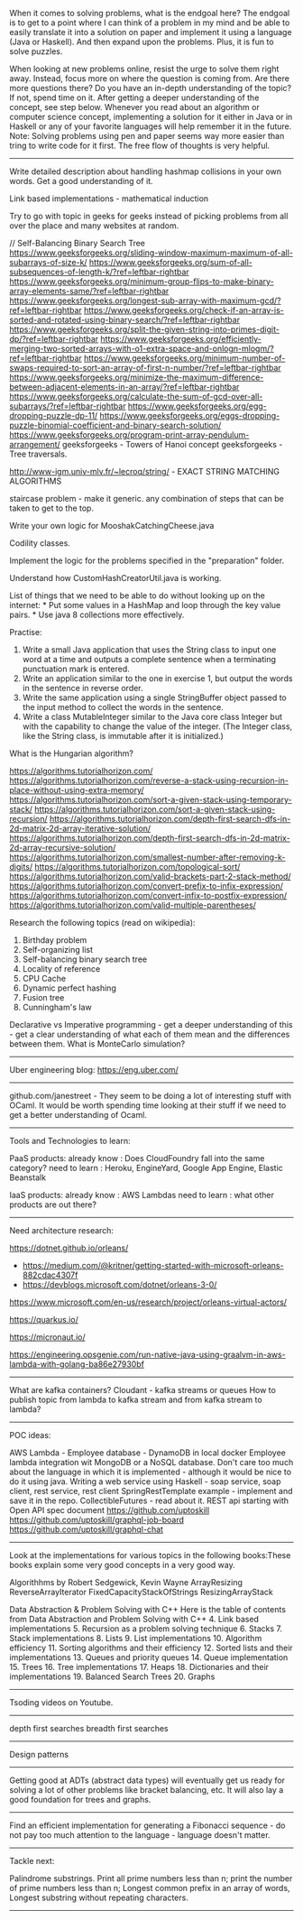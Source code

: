 When it comes to solving problems, what is the endgoal here? 
The endgoal is to get to a point where I can think of a problem in my mind and be able to easily translate it into a solution on paper and implement it using a language (Java or Haskell). And then expand upon the problems. Plus, it is fun to solve puzzles.

When looking at new problems online, resist the urge to solve them right away. Instead, focus more on where the question is coming from. Are there more questions there? Do you have an in-depth understanding of the topic? If not, spend time on it. 
After getting a deeper understanding of the concept, see step below.
Whenever you read about an algorithm or computer science concept, implementing a solution for it either in Java or in Haskell or any of your favorite languages will help remember it in the future.
Note: Solving problems using pen and paper seems way more easier than tring to write code for it first. The free flow of thoughts is very helpful.

----------------------

Write detailed description about handling hashmap collisions in your own words. Get a good understanding of it.

Link based implementations - mathematical induction

Try to go with topic in geeks for geeks instead of picking problems from all over the place and many websites at random.

// Self-Balancing Binary Search Tree
https://www.geeksforgeeks.org/sliding-window-maximum-maximum-of-all-subarrays-of-size-k/
https://www.geeksforgeeks.org/sum-of-all-subsequences-of-length-k/?ref=leftbar-rightbar
https://www.geeksforgeeks.org/minimum-group-flips-to-make-binary-array-elements-same/?ref=leftbar-rightbar
https://www.geeksforgeeks.org/longest-sub-array-with-maximum-gcd/?ref=leftbar-rightbar
https://www.geeksforgeeks.org/check-if-an-array-is-sorted-and-rotated-using-binary-search/?ref=leftbar-rightbar
https://www.geeksforgeeks.org/split-the-given-string-into-primes-digit-dp/?ref=leftbar-rightbar
https://www.geeksforgeeks.org/efficiently-merging-two-sorted-arrays-with-o1-extra-space-and-onlogn-mlogm/?ref=leftbar-rightbar
https://www.geeksforgeeks.org/minimum-number-of-swaps-required-to-sort-an-array-of-first-n-number/?ref=leftbar-rightbar
https://www.geeksforgeeks.org/minimize-the-maximum-difference-between-adjacent-elements-in-an-array/?ref=leftbar-rightbar
https://www.geeksforgeeks.org/calculate-the-sum-of-gcd-over-all-subarrays/?ref=leftbar-rightbar
https://www.geeksforgeeks.org/egg-dropping-puzzle-dp-11/
https://www.geeksforgeeks.org/eggs-dropping-puzzle-binomial-coefficient-and-binary-search-solution/
https://www.geeksforgeeks.org/program-print-array-pendulum-arrangement/
geeksforgeeks - Towers of Hanoi concept
geeksforgeeks - Tree traversals.

http://www-igm.univ-mlv.fr/~lecroq/string/ - EXACT STRING MATCHING ALGORITHMS

staircase problem - make it generic. any combination of steps that can be taken to get to the top.

Write your own logic for MooshakCatchingCheese.java

Codility classes.

Implement the logic for the problems specified in the "preparation" folder.

Understand how CustomHashCreatorUtil.java is working.

List of things that we need to be able to do without looking up on the internet:
	* Put some values in a HashMap and loop through the key value pairs.
	* Use java 8 collections more effectively.
	
Practise:
1. Write a small Java application that uses the String class to input one word at a time and
outputs a complete sentence when a terminating punctuation mark is entered.
2. Write an application similar to the one in exercise 1, but output the words in the sentence in
reverse order.
3. Write the same application using a single StringBuffer object passed to the input
method to collect the words in the sentence.
4. Write a class MutableInteger similar to the Java core class Integer but with the
capability to change the value of the integer. (The Integer class, like the String class, is
immutable after it is initialized.)

What is the Hungarian algorithm?

https://algorithms.tutorialhorizon.com/
https://algorithms.tutorialhorizon.com/reverse-a-stack-using-recursion-in-place-without-using-extra-memory/
https://algorithms.tutorialhorizon.com/sort-a-given-stack-using-temporary-stack/
https://algorithms.tutorialhorizon.com/sort-a-given-stack-using-recursion/
https://algorithms.tutorialhorizon.com/depth-first-search-dfs-in-2d-matrix-2d-array-iterative-solution/
https://algorithms.tutorialhorizon.com/depth-first-search-dfs-in-2d-matrix-2d-array-recursive-solution/
https://algorithms.tutorialhorizon.com/smallest-number-after-removing-k-digits/
https://algorithms.tutorialhorizon.com/topological-sort/
https://algorithms.tutorialhorizon.com/valid-brackets-part-2-stack-method/
https://algorithms.tutorialhorizon.com/convert-prefix-to-infix-expression/
https://algorithms.tutorialhorizon.com/convert-infix-to-postfix-expression/
https://algorithms.tutorialhorizon.com/valid-multiple-parentheses/

Research the following topics (read on wikipedia):
1. Birthday problem
2. Self-organizing list
3. Self-balancing binary search tree
4. Locality of reference
5. CPU Cache
6. Dynamic perfect hashing
7. Fusion tree
8. Cunningham's law

Declarative vs Imperative programming - get a deeper understanding of this - get a clear understanding of what each of them mean and the differences between them.
What is MonteCarlo simulation?

----------------------

Uber engineering blog: https://eng.uber.com/

----------------------

github.com/janestreet - They seem to be doing a lot of interesting stuff with OCaml. It would be worth spending time looking at their stuff if we need to get a better understanding of Ocaml.

----------------------

Tools and Technologies to learn:

PaaS products: 
already know : Does CloudFoundry fall into the same category?
need to learn : Heroku, EngineYard, Google App Engine, Elastic Beanstalk

IaaS products: 
already know : AWS Lambdas
need to learn : what other products are out there?

----------------------

Need architecture research:

https://dotnet.github.io/orleans/ 

 * https://medium.com/@kritner/getting-started-with-microsoft-orleans-882cdac4307f	
 * https://devblogs.microsoft.com/dotnet/orleans-3-0/
 
https://www.microsoft.com/en-us/research/project/orleans-virtual-actors/ 

https://quarkus.io/ 

https://micronaut.io/ 
 
https://engineering.opsgenie.com/run-native-java-using-graalvm-in-aws-lambda-with-golang-ba86e27930bf 

----------------------

What are kafka containers?
Cloudant - kafka streams or queues
How to publish topic from lambda to kafka stream and from kafka stream to lambda?

----------------------

POC ideas:

AWS Lambda - Employee database - DynamoDB in local docker
Employee lambda integration wit MongoDB or a NoSQL database. Don't care too much about the language in which it is implemented - although it would be nice to do it using java.
Writing a web service using Haskell - soap service, soap client, rest service, rest client
SpringRestTemplate example - implement and save it in the repo.
CollectibleFutures - read about it.
REST api starting with Open API spec document
https://github.com/uptoskill
https://github.com/uptoskill/graphql-job-board
https://github.com/uptoskill/graphql-chat

----------------------

Look at the implementations for various topics in the following books:These books explain some very good concepts in a very good way.

Algorithhms by Robert Sedgewick, Kevin Wayne
ArrayResizing
ReverseArrayIterator
FixedCapacityStackOfStrings
ResizingArrayStack

Data Abstraction & Problem Solving with C++
Here is the table of contents from Data Abstraction and Problem Solving with C++
4. Link based implementations
5. Recursion as a problem solving technique
6. Stacks
7. Stack implementations
8. Lists
9. List implementations
10. Algorithm efficiency
11. Sorting algorithms and their efficiency
12. Sorted lists and their implementations
13. Queues and priority queues
14. Queue implementation
15. Trees
16. Tree implementations
17. Heaps
18. Dictionaries and their implementations
19. Balanced Search Trees
20. Graphs

----------------------

Tsoding videos on Youtube.

----------------------

depth first searches
breadth first searches

----------------------

Design patterns

----------------------

Getting good at ADTs (abstract data types) will eventually get us ready for solving a lot of other problems like bracket balancing, etc. It will also lay a good foundation for trees and graphs.

----------------------

Find an efficient implementation for generating a Fibonacci sequence - do not pay too much attention to the language - language doesn't matter.

----------------------

Tackle next:

Palindrome substrings.
Print all prime numbers less than n; print the number of prime numbers less than n;
Longest common prefix in an array of words,
Longest substring without repeating characters.

----------------------
